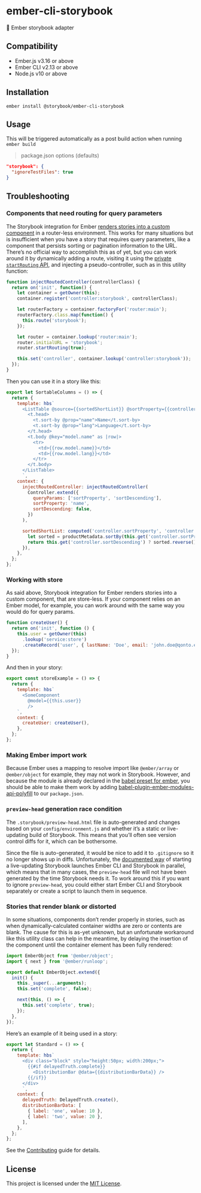 ember-cli-storybook
==============================================================================

📒 Ember storybook adapter


Compatibility
------------------------------------------------------------------------------

* Ember.js v3.16 or above
* Ember CLI v2.13 or above
* Node.js v10 or above


Installation
------------------------------------------------------------------------------

```
ember install @storybook/ember-cli-storybook
```

Usage
------------------------------------------------------------------------------

This will be triggered automatically as a post build action when running `ember build`


> package.json options (defaults)

```json
"storybook": {
  "ignoreTestFiles": true
}
```

Troubleshooting
------------------------------------------------------------------------------

### Components that need routing for query parameters

The Storybook integration for Ember [renders stories into a custom component](https://github.com/storybookjs/storybook/blob/27210146d605e5a8fc630c0a70b7743be61d8f3f/app/ember/src/client/preview/render.js#L31-L34) in a router-less environment. This works for many situations but is insufficient when you have a story that requires query parameters, like a component that persists sorting or pagination information to the URL. There’s no official way to accomplish this as of yet, but you can work around it by dynamically adding a route, visiting it using the [private `startRouting` API](https://api.emberjs.com/ember/3.14/classes/EmberRouter/methods/startRouting?anchor=startRouting&show=inherited%2Cprivate), and injecting a pseudo-controller, such as in this utility function:

```javascript
function injectRoutedController(controllerClass) {
  return on('init', function() {
    let container = getOwner(this);
    container.register('controller:storybook', controllerClass);

    let routerFactory = container.factoryFor('router:main');
    routerFactory.class.map(function() {
      this.route('storybook');
    });

    let router = container.lookup('router:main');
    router.initialURL = 'storybook';
    router.startRouting(true);

    this.set('controller', container.lookup('controller:storybook'));
  });
}
```

Then you can use it in a story like this:

```javascript
export let SortableColumns = () => {
  return {
    template: hbs`
      <ListTable @source={{sortedShortList}} @sortProperty={{controller.sortProperty}} @sortDescending={{controller.sortDescending}} as |t|>
        <t.head>
          <t.sort-by @prop="name">Name</t.sort-by>
          <t.sort-by @prop="lang">Language</t.sort-by>
        </t.head>
        <t.body @key="model.name" as |row|>
          <tr>
            <td>{{row.model.name}}</td>
            <td>{{row.model.lang}}</td>
          </tr>
        </t.body>
      </ListTable>
      `,
    context: {
      injectRoutedController: injectRoutedController(
        Controller.extend({
          queryParams: ['sortProperty', 'sortDescending'],
          sortProperty: 'name',
          sortDescending: false,
        })
      ),

      sortedShortList: computed('controller.sortProperty', 'controller.sortDescending', function() {
        let sorted = productMetadata.sortBy(this.get('controller.sortProperty') || 'name');
        return this.get('controller.sortDescending') ? sorted.reverse() : sorted;
      }),
    },
  };
};
```

### Working with store
As said above, Storybook integration for Ember renders stories into a custom component, that are store-less. 
If your component relies on an Ember model, for example, you can work around with the same way you would do for query params.  

```javascript
function createUser() {
  return on('init', function () {
    this.user = getOwner(this)
      .lookup('service:store')
      .createRecord('user', { lastName: 'Doe', email: 'john.doe@qonto.eu' });
  });
}
```

And then in your story:
```javascript
export const storeExample = () => {
  return {
    template: hbs`
      <SomeComponent
        @model={{this.user}}
        />
    `,
    context: {
      createUser: createUser(),
    },
  };
};
```

### Making Ember import work
Because Ember uses a mapping to resolve import like `@ember/array` or `@ember/object` for example, they may not work in Storybook.
However, and because the module is already declared in the [babel preset for ember](https://github.com/storybookjs/storybook/blob/next/app/ember/src/server/framework-preset-babel-ember.ts#L19), you should be able to make them work by adding 
[babel-plugin-ember-modules-api-polyfill](https://github.com/ember-cli/babel-plugin-ember-modules-api-polyfill) to our `package.json`.

### `preview-head` generation race condition

The `.storybook/preview-head.html` file is auto-generated and changes based on your `config/environment.js` and whether it’s a static or live-updating build of Storybook. This means that you’ll often see version control diffs for it, which can be bothersome.

Since the file is auto-generated, it would be nice to add it to `.gitignore` so it no longer shows up in diffs. Unfortunately, the [documented way](https://github.com/storybookjs/storybook/blob/ada7868f432f43a5787fa1294ddb86c28163b07c/docs/src/pages/guides/guide-ember/index.md#add-storybookember) of starting a live-updating Storybook launches Ember CLI and Storybook in parallel, which means that in many cases, the `preview-head` file will not have been generated by the time Storybook needs it. To work around this if you want to ignore `preview-head`, you could either start Ember CLI and Storybook separately or create a script to launch them in sequence.

### Stories that render blank or distorted

In some situations, components don’t render properly in stories, such as when dynamically-calculated container widths are zero or contents are blank. The cause for this is as-yet unknown, but an unfortunate workaround like this utility class can help in the meantime, by delaying the insertion of the component until the container element has been fully rendered:

```javascript
import EmberObject from '@ember/object';
import { next } from '@ember/runloop';

export default EmberObject.extend({
  init() {
    this._super(...arguments);
    this.set('complete', false);

    next(this, () => {
      this.set('complete', true);
    });
  },
});

```

Here’s an example of it being used in a story:

```javascript
export let Standard = () => {
  return {
    template: hbs`
      <div class="block" style="height:50px; width:200px;">
        {{#if delayedTruth.complete}}
          <DistributionBar @data={{distributionBarData}} />
        {{/if}}
      </div>
      `,
    context: {
      delayedTruth: DelayedTruth.create(),
      distributionBarData: [
        { label: 'one', value: 10 },
        { label: 'two', value: 20 },
      ],
    },
  };
};
```

See the [Contributing](CONTRIBUTING.md) guide for details.

License
------------------------------------------------------------------------------

This project is licensed under the [MIT License](LICENSE.md).
